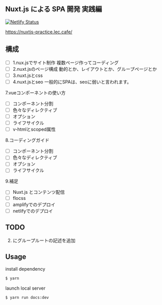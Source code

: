 ## Nuxt.js による SPA 開発 実践編

[![Netlify Status](https://api.netlify.com/api/v1/badges/eeb8e99b-eedd-4e40-b3c4-c53c42cb53fd/deploy-status)](https://app.netlify.com/sites/books-nuxtjs-practice/deploys)

https://nuxtjs-practice.lec.cafe/

## 構成

- [ ] 1.nux.jsでサイト制作 複数ページ作ってコーディング
- [ ] 2.nuxt.jsのページ構成 動的とか、レイアウトとか、グループページとか
- [ ] 3.nuxt.jsとcss
- [ ] 4.nuxt.jsとseo 一般的にSPAは、seoに弱いと言われます。

7.vueコンポーネントの使い方

- [ ] コンポーネント分割
- [ ] 色々なディレクティブ
- [ ] オプション
- [ ] ライフサイクル
- [ ] v-htmlとscoped属性

8.コーディングガイド

- [ ] コンポーネント分割
- [ ] 色々なディレクティブ
- [ ] オプション
- [ ] ライフサイクル

9.補足

- [ ] Nuxt.js とコンテンツ配信
- [ ] flocss
- [ ] amplifyでのデプロイ
- [ ] netlifyでのデプロイ

## TODO 

2. にグループルートの記述を追加


## Usage

install dependency

```bash
$ yarn
```

launch local server

```bash
$ yarn run docs:dev
```
